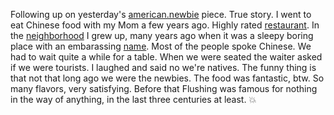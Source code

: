 Following up on yesterday's <a href="http://scripting.com/2019/11/16/153957.html">american.newbie</a> piece. True story. I went to eat Chinese food with my Mom a few years ago. Highly rated <a href="https://www.joeshanghairestaurants.com/flushingstore_eng.html">restaurant</a>. In the <a href="https://www.google.com/maps/place/136-21+37th+Avenue,+Flushing,+NY+11354/@40.7619076,-73.8325639,17z/data=!3m1!4b1!4m5!3m4!1s0x89c2600fe1184edf:0xc9f4b28c9f22d92a!8m2!3d40.7619076!4d-73.8303752">neighborhood</a> I grew up, many years ago when it was a sleepy boring place with an embarassing <a href="https://en.wikipedia.org/wiki/Flushing,_Queens">name</a>. Most of the people spoke Chinese. We had to wait quite a while for a table. When we were seated the waiter asked if we were tourists. I laughed and said no we're natives. The funny thing is that not that long ago we were the newbies. The food was fantastic, btw. So many flavors, very satisfying. Before that Flushing was famous for nothing in the way of anything, in the last three centuries at least. :boom:
